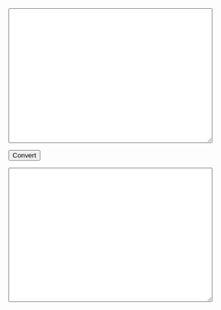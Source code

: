 
<script src="p5/p5.min.js"></script>
<script src="hello/hello.js"></script>

<main></main>

<textarea id="processing-p5-convert-input"
          style="width: 80%; height: 20em;"></textarea>

<button id="processing-p5-convert-button">Convert</button>

<textarea id="processing-p5-convert-output"
          style="width: 80%; height: 20em;"></textarea>

<br/>


<!--
<iframe id="editor"
    title="p5.js web editor embed"
    width="1000"
    height="600"
    src="https://editor.p5js.org/">
</iframe>
-->

<script type="module" src="bundle.js"></script>



